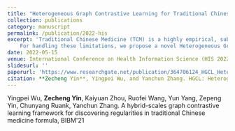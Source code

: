 ```yaml
---
title: "Heterogeneous Graph Contrastive Learning for Traditional Chinese Medicine Prescription Generation"
collection: publications
category: manuscript
permalink: /publication/2022-his
excerpt: 'Traditional Chinese Medicine (TCM) is a highly empirical, subjective and practical discipline. Generating an appropriate prescription has been one of the most crucial components in building intelligent diagnosis systems that provide clinical decision support to physicians. While various machine learning models for prescription generation have been created, they suffer from specific limitations (e.g., data complexity and semantic ambiguity, lack of syndrome differentiation thinking, etc.). %and skewed data distribution,
    For handling these limitations, we propose a novel Heterogeneous Graph Contrastive Learning (HGCL) based model to conduct prescription generation with the idea of syndrome differentiation and treatment. Specifically, we first model the TCM clinical prescriptions as a Heterogeneous Information Network (THIN), and then explore node- and semantic-level contrastive learning on THIN, so as to enhance the quality of node representations for several downstream tasks such as node classification, prescription generation, etc. We conduct extensive experiments on three real TCM clinical datasets, demonstrating  significant improvement over state-of-the-art methods, even though some of which are fully unsupervised.'
date: 2022-05-15
venue: International Conference on Health Information Science (HIS 2022)
slidesurl: ''
paperurl: 'https://www.researchgate.net/publication/364706124_HGCL_Heterogeneous_Graph_Contrastive_Learning_for_Traditional_Chinese_Medicine_Prescription_Generation'
citation: **Zecheng Yin**, Yingpei Wu, and Yanchun Zhang. HGCL: Heterogeneous Graph Contrastive Learning for Traditional Chinese Medicine Prescription Generation, HIS'22
---
```





Yingpei Wu, **Zecheng Yin**, Kaiyuan Zhou, Ruofei Wang, Yun Yang, Zepeng Yin, Chunyang Ruank, Yanchun Zhang. A hybrid-scales graph contrastive learning framework for discovering regularities in traditional Chinese medicine formula, BIBM'21